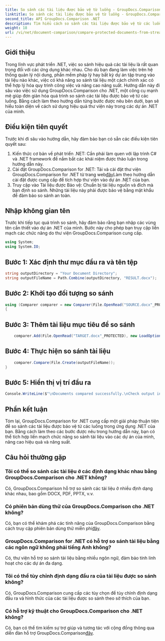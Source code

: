 ```yaml
---
title: So sánh các tài liệu được bảo vệ từ luồng - GroupDocs.Comparison for .NET
linktitle: So sánh các tài liệu được bảo vệ từ luồng - GroupDocs.Comparison for .NET
second_title: API GroupDocs.Comparison .NET
description: Tìm hiểu cách so sánh các tài liệu được bảo vệ từ các luồng bằng GroupDocs.Comparison cho .NET. Hợp lý hóa quá trình so sánh tài liệu của bạn một cách dễ dàng.
weight: 18
url: /vi/net/document-comparison/compare-protected-documents-from-stream/
---
```

## Giới thiệu
Trong lĩnh vực phát triển .NET, việc so sánh hiệu quả các tài liệu là rất quan trọng đối với các ứng dụng khác nhau. Cho dù bạn đang làm việc trên hệ thống quản lý nội dung, phần mềm pháp lý hay bất kỳ dự án tập trung vào tài liệu nào khác, việc có khả năng so sánh tài liệu một cách chính xác có thể hợp lý hóa quy trình công việc và nâng cao năng suất. Hướng dẫn này đi sâu vào việc sử dụng GroupDocs.Comparison cho .NET, một công cụ mạnh mẽ giúp đơn giản hóa quá trình so sánh các tài liệu được bảo vệ từ các luồng. Bằng cách làm theo hướng dẫn từng bước được nêu bên dưới, bạn sẽ hiểu toàn diện về cách sử dụng hiệu quả thư viện này trong các dự án .NET của mình.
## Điều kiện tiên quyết
Trước khi đi sâu vào hướng dẫn, hãy đảm bảo bạn có sẵn các điều kiện tiên quyết sau:
1. Kiến thức cơ bản về phát triển .NET: Cần phải làm quen với lập trình C# và .NET framework để nắm bắt các khái niệm được thảo luận trong hướng dẫn này.
2.  Cài đặt GroupDocs.Comparison for .NET: Tải và cài đặt thư viện GroupDocs.Comparison for .NET từ trang web[đây](https://releases.groupdocs.com/comparison/net/)Làm theo hướng dẫn cài đặt được cung cấp để tích hợp thư viện vào dự án .NET của bạn.
3. Truy cập vào Tài liệu được Bảo vệ: Chuẩn bị tài liệu nguồn và đích mà bạn định so sánh. Những tài liệu này phải được bảo vệ bằng mật khẩu để đảm bảo so sánh an toàn.

## Nhập không gian tên
Trước khi tiếp tục quá trình so sánh, hãy đảm bảo rằng bạn nhập các vùng tên cần thiết vào dự án .NET của mình. Bước này cho phép bạn truy cập liền mạch các chức năng do thư viện GroupDocs.Comparison cung cấp.

```csharp
using System;
using System.IO;
```

## Bước 1: Xác định thư mục đầu ra và tên tệp
```csharp
string outputDirectory = "Your Document Directory";
string outputFileName = Path.Combine(outputDirectory, "RESULT.docx");
```
## Bước 2: Khởi tạo đối tượng so sánh
```csharp
using (Comparer comparer = new Comparer(File.OpenRead("SOURCE.docx"_PROTECTED), new LoadOptions() { Password = "1234" }))
{
```
## Bước 3: Thêm tài liệu mục tiêu để so sánh
```csharp
    comparer.Add(File.OpenRead("TARGET.docx"_PROTECTED), new LoadOptions() { Password = "5678" });
```
## Bước 4: Thực hiện so sánh tài liệu
```csharp
    comparer.Compare(File.Create(outputFileName));
}
```
## Bước 5: Hiển thị vị trí đầu ra
```csharp
Console.WriteLine($"\nDocuments compared successfully.\nCheck output in {Directory.GetCurrentDirectory()}.");
```

## Phần kết luận
Tóm lại, GroupDocs.Comparison for .NET cung cấp một giải pháp thuận tiện để so sánh các tài liệu được bảo vệ từ các luồng trong ứng dụng .NET của bạn. Bằng cách làm theo các bước được nêu trong hướng dẫn này, bạn có thể tích hợp liền mạch chức năng so sánh tài liệu vào các dự án của mình, nâng cao hiệu quả và năng suất.
## Câu hỏi thường gặp
### Tôi có thể so sánh các tài liệu ở các định dạng khác nhau bằng GroupDocs.Comparison cho .NET không?
Có, GroupDocs.Comparison hỗ trợ so sánh các tài liệu ở nhiều định dạng khác nhau, bao gồm DOCX, PDF, PPTX, v.v.
### Có phiên bản dùng thử của GroupDocs.Comparison cho .NET không?
 Có, bạn có thể khám phá các tính năng của GroupDocs.Comparison bằng cách truy cập phiên bản dùng thử miễn phí[đây](https://releases.groupdocs.com/).
### GroupDocs.Comparison for .NET có hỗ trợ so sánh tài liệu bằng các ngôn ngữ không phải tiếng Anh không?
Có, thư viện hỗ trợ so sánh tài liệu bằng nhiều ngôn ngữ, đảm bảo tính linh hoạt cho các dự án đa dạng.
### Tôi có thể tùy chỉnh định dạng đầu ra của tài liệu được so sánh không?
Có, GroupDocs.Comparison cung cấp các tùy chọn để tùy chỉnh định dạng đầu ra và hình thức của các tài liệu được so sánh theo sở thích của bạn.
### Có hỗ trợ kỹ thuật cho GroupDocs.Comparison cho .NET không?
 Có, bạn có thể tìm kiếm sự trợ giúp và tương tác với cộng đồng thông qua diễn đàn hỗ trợ GroupDocs.Comparison[đây](https://forum.groupdocs.com/c/comparison/12).